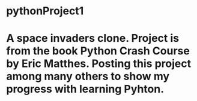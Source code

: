 # pythonProject1

# A space invaders clone. Project is from the book Python Crash Course by Eric Matthes. Posting this project among many others to show my progress with learning Pyhton.
